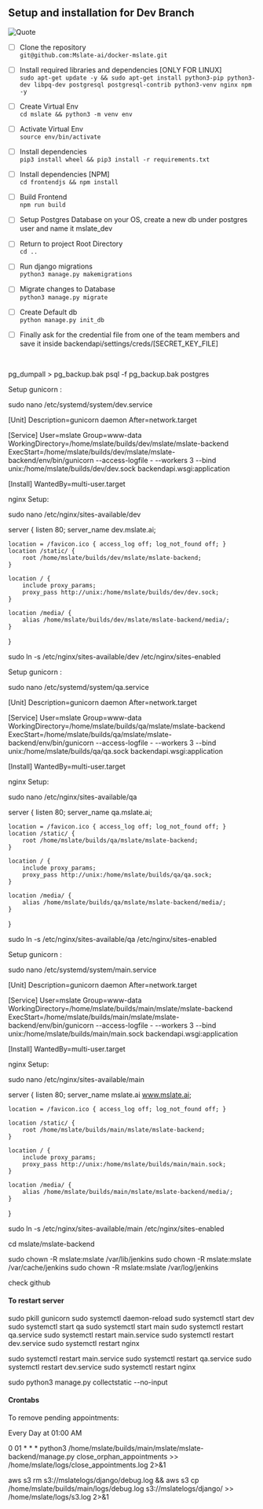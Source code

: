 
## Setup and installation for Dev Branch
![Quote](https://github-readme-quotes.herokuapp.com/quote?theme=dark&animation=grow_out_in&quoteCategory=fun)

- [ ] Clone the repository <br/>
      `git@github.com:Mslate-ai/docker-mslate.git`

- [ ] Install required libraries and dependencies  [ONLY FOR LINUX] <br>
        `sudo apt-get update -y && sudo apt-get install python3-pip python3-dev libpq-dev postgresql postgresql-contrib python3-venv nginx npm -y`


- [ ] Create Virtual Env <br/>
      `cd mslate && python3 -m venv env`

- [ ] Activate Virtual Env <br/>
      `source env/bin/activate`

- [ ] Install dependencies <br/>
      `pip3 install wheel && pip3 install -r requirements.txt`

- [ ] Install dependencies [NPM] <br/>
      `cd frontendjs && npm install`

- [ ] Build Frontend <br/>
      `npm run build`

- [ ] Setup Postgres Database on your OS, create a new db under postgres user and name it mslate_dev<br/>

- [ ] Return to project Root Directory <br/>
      `cd ..`

- [ ] Run django migrations <br/>
      `python3 manage.py makemigrations`

- [ ] Migrate changes to Database <br/>
      `python3 manage.py migrate`

- [ ] Create Default db<br/>
      `python manage.py init_db`

- [ ] Finally ask for the credential file from one of the team members
      and save it inside backendapi/settings/creds/[SECRET_KEY_FILE]
<br/>

pg_dumpall > pg_backup.bak
psql -f pg_backup.bak postgres


Setup gunicorn :

sudo nano /etc/systemd/system/dev.service


[Unit]
Description=gunicorn daemon
After=network.target

[Service]
User=mslate
Group=www-data
WorkingDirectory=/home/mslate/builds/dev/mslate/mslate-backend
ExecStart=/home/mslate/builds/dev/mslate/mslate-backend/env/bin/gunicorn --access-logfile - --workers 3 --bind unix:/home/mslate/builds/dev/dev.sock backendapi.wsgi:application

[Install]
WantedBy=multi-user.target

>>>>>>>>>>>>>>>>>>>>>>>>>>>>>>>>>>>>>>>>
nginx Setup:

sudo nano /etc/nginx/sites-available/dev


server {
    listen 80;
    server_name dev.mslate.ai;

    location = /favicon.ico { access_log off; log_not_found off; }
    location /static/ {
        root /home/mslate/builds/dev/mslate/mslate-backend;
    }

    location / {
        include proxy_params;
        proxy_pass http://unix:/home/mslate/builds/dev/dev.sock;
    }

    location /media/ {
        alias /home/mslate/builds/dev/mslate/mslate-backend/media/;
    }
}

sudo ln -s /etc/nginx/sites-available/dev /etc/nginx/sites-enabled

Setup gunicorn :

sudo nano /etc/systemd/system/qa.service


[Unit]
Description=gunicorn daemon
After=network.target

[Service]
User=mslate
Group=www-data
WorkingDirectory=/home/mslate/builds/qa/mslate/mslate-backend
ExecStart=/home/mslate/builds/qa/mslate/mslate-backend/env/bin/gunicorn --access-logfile - --workers 3 --bind unix:/home/mslate/builds/qa/qa.sock backendapi.wsgi:application

[Install]
WantedBy=multi-user.target

>>>>>>>>>>>>>>>>>>>>>>>>>>>>>>>>>>>>>>>>
nginx Setup:

sudo nano /etc/nginx/sites-available/qa


server {
    listen 80;
    server_name qa.mslate.ai;

    location = /favicon.ico { access_log off; log_not_found off; }
    location /static/ {
        root /home/mslate/builds/qa/mslate/mslate-backend;
    }

    location / {
        include proxy_params;
        proxy_pass http://unix:/home/mslate/builds/qa/qa.sock;
    }

    location /media/ {
        alias /home/mslate/builds/qa/mslate/mslate-backend/media/;
    }
}

sudo ln -s /etc/nginx/sites-available/qa /etc/nginx/sites-enabled

Setup gunicorn :

sudo nano /etc/systemd/system/main.service


[Unit]
Description=gunicorn daemon
After=network.target

[Service]
User=mslate
Group=www-data
WorkingDirectory=/home/mslate/builds/main/mslate/mslate-backend
ExecStart=/home/mslate/builds/main/mslate/mslate-backend/env/bin/gunicorn --access-logfile - --workers 3 --bind unix:/home/mslate/builds/main/main.sock backendapi.wsgi:application

[Install]
WantedBy=multi-user.target

>>>>>>>>>>>>>>>>>>>>>>>>>>>>>>>>>>>>>>>>
nginx Setup:

sudo nano /etc/nginx/sites-available/main


server {
    listen 80;
    server_name mslate.ai www.mslate.ai;

    location = /favicon.ico { access_log off; log_not_found off; }
    
    location /static/ {
        root /home/mslate/builds/main/mslate/mslate-backend;
    }

    location / {
        include proxy_params;
        proxy_pass http://unix:/home/mslate/builds/main/main.sock;
    }

    location /media/ {
        alias /home/mslate/builds/main/mslate/mslate-backend/media/;
    }
}

sudo ln -s /etc/nginx/sites-available/main /etc/nginx/sites-enabled

cd mslate/mslate-backend

sudo chown -R mslate:mslate /var/lib/jenkins
sudo chown -R mslate:mslate /var/cache/jenkins
sudo chown -R mslate:mslate /var/log/jenkins

check github

#### To restart server
sudo pkill gunicorn
sudo systemctl daemon-reload
sudo systemctl start dev
sudo systemctl start qa
sudo systemctl start main
sudo systemctl restart qa.service
sudo systemctl restart main.service
sudo systemctl restart dev.service
sudo systemctl restart nginx


sudo systemctl restart main.service
sudo systemctl restart qa.service
sudo systemctl restart dev.service
sudo systemctl restart nginx

sudo python3 manage.py collectstatic --no-input


#### Crontabs

To remove pending appointments: 

Every Day at 01:00 AM

0 01 * * * python3 /home/mslate/builds/main/mslate/mslate-backend/manage.py close_orphan_appointments >> /home/mslate/logs/close_appointments.log 2>&1

aws s3 rm s3://mslatelogs/django/debug.log && aws s3 cp /home/mslate/builds/main/logs/debug.log s3://mslatelogs/django/ >> /home/mslate/logs/s3.log 2>&1
